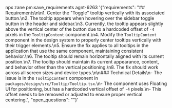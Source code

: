 npx zane pm:save_requirements agnt-6263 '{"requirements": "## Requirements\n\n1. Center the \"Toggle\" tooltip vertically with its associated button.\n2. The tooltip appears when hovering over the sidebar toggle button in the header and sidebar.\n3. Currently, the tooltip appears slightly above the vertical center of the button due to a hardcoded offset of `-4` pixels in the `TooltipContent` component.\n4. Modify the `TooltipContent` component in the design system to properly center tooltips vertically with their trigger elements.\n5. Ensure the fix applies to all tooltips in the application that use the same component, maintaining consistent behavior.\n6. The tooltip should remain horizontally aligned with its current position.\n7. The tooltip should maintain its current appearance, content, and behavior other than the vertical positioning.\n8. The fix should work across all screen sizes and device types.\n\n### Technical Details\n- The issue is in the `TooltipContent` component in `packages/design/src/Tooltip/Tooltip.tsx`.\n- The component uses Floating UI for positioning, but has a hardcoded vertical offset of `-4` pixels.\n- This offset needs to be removed or adjusted to ensure proper vertical centering.", "open_questions": ""}'